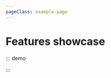 ```yaml
---
pageClass: example-page
---
```


# Features showcase

::: demo
<template>

  <div>
    <div>
      Zoom: level
      <input v-model.number="zoom" type="number">
      position:
      <select v-model="zoomPosition">
        <option
          v-for="(position, index) in Positions"
          :key="index"
          :value="position"
        >
          {{ position }}
        </option>
      </select>
      <br>
      Center : <span> {{ center }} </span><br>
      Bounds : <span> {{ bounds }} </span><br>
      <button
        name="button"
        @click="fitPolyline"
      >
        Fit map to polyline
      </button><br><br>
      Contol Layers position:
      <select v-model="layersPosition">
        <option
          v-for="(position, index) in Positions"
          :key="index"
          :value="position"
        >
          {{ position }}
        </option>
      </select>
      Attribution position:
      <select v-model="attributionPosition">
        <option
          v-for="(position, index) in Positions"
          :key="index"
          :value="position"
        >
          {{ position }}
        </option>
      </select>
      <hr>
      <h3>List of Markers</h3>
      <button
        name="button"
        @click="addMarker"
      >
        Add a marker
      </button>
      <table>
        <tr>
          <th>Marker</th>
          <th>Latitude</th>
          <th>Longitude</th>
          <th>Tooltip</th>
          <th>Is Draggable ?</th>
          <th>Is Visible ?</th>
          <th>Remove</th>
        </tr>
        <tr
          v-for="(item, index) in markers"
          :key="index"
        >
          <td>{{ 'Marker ' + (index + 1) }}</td>
          <td>
            <input
              v-model.number="item.position.lat"
              type="number"
            >
          </td>
          <td>
            <input
              v-model.number="item.position.lng"
              type="number"
            >
          </td>
          <td>
            <input
              v-model="item.tooltip"
              type="text"
            >
          </td>
          <td style="text-align: center">
            <input
              v-model="item.draggable"
              type="checkbox"
            >
          </td>
          <td style="text-align: center">
            <input
              v-model="item.visible"
              type="checkbox"
            >
          </td>
          <td style="text-align: center">
            <input
              type="button"
              value="X"
              @click="removeMarker(index)"
            >
          </td>
        </tr>
      </table>
      <hr>
      <table>
        <tr>
          <th>Layer</th>
          <th>Is Visible ?</th>
          <th>Are Markers visible ?</th>
          <th>Is Polyline visible ?</th>
        </tr>
        <tr
          v-for="(item, index) in stuff"
          :key="index"
        >
          <td>{{ 'Layer ' + (index + 1) }}</td>
          <td style="text-align: center">
            <input
              v-model="item.visible"
              type="checkbox"
            >
          </td>
          <td style="text-align: center">
            <input
              v-model="item.markersVisible"
              type="checkbox"
            >
          </td>
          <td style="text-align: center">
            <input
              v-model="item.polyline.visible"
              type="checkbox"
            >
          </td>
        </tr>
      </table>
    </div>
    <l-map
      :zoom.sync="zoom"
      :options="mapOptions"
      :center="center"
      :bounds="bounds"
      :min-zoom="minZoom"
      :max-zoom="maxZoom"
      style="height: 500px; width: 100%"
    >
      <l-control-layers
        :position="layersPosition"
        :collapsed="false"
        :sort-layers="true"
      />
      <l-tile-layer
        v-for="tileProvider in tileProviders"
        :key="tileProvider.name"
        :name="tileProvider.name"
        :visible="tileProvider.visible"
        :url="tileProvider.url"
        :attribution="tileProvider.attribution"
        :token="token"
        layer-type="base"
      />
      <l-control-zoom :position="zoomPosition" />
      <l-control-attribution
        :position="attributionPosition"
        :prefix="attributionPrefix"
      />
      <l-control-scale :imperial="imperial" />
      <l-marker
        v-for="marker in markers"
        :key="marker.id"
        :visible="marker.visible"
        :draggable="marker.draggable"
        :lat-lng.sync="marker.position"
        :icon="marker.icon"
        @click="alert(marker)"
      >
        <l-popup :content="marker.tooltip" />
        <l-tooltip :content="marker.tooltip" />
      </l-marker>
      <l-layer-group
        layer-type="overlay"
        name="Layer polyline"
      >
        <l-polyline
          v-for="item in polylines"
          :key="item.id"
          :lat-lngs="item.points"
          :visible="item.visible"
          @click="alert(item)"
        />
      </l-layer-group>
      <l-layer-group
        v-for="item in stuff"
        :key="item.id"
        :visible.sync="item.visible"
        layer-type="overlay"
        name="Layer 1"
      >
        <l-layer-group :visible="item.markersVisible">
          <l-marker
            v-for="marker in item.markers"
            :key="marker.id"
            :visible="marker.visible"
            :draggable="marker.draggable"
            :lat-lng="marker.position"
            @click="alert(marker)"
          />
        </l-layer-group>
        <l-polyline
          :lat-lngs="item.polyline.points"
          :visible="item.polyline.visible"
          @click="alert(item.polyline)"
        />
      </l-layer-group>
    </l-map>

  </div>
</template>

<script>
import { latLngBounds } from 'leaflet';
import {
  LMap,
  LTileLayer,
  LMarker,
  LPolyline,
  LLayerGroup,
  LTooltip,
  LPopup,
  LControlZoom,
  LControlAttribution,
  LControlScale,
  LControlLayers
} from 'wgis.leaflet.vue2';

const markers1 = [
  {
    position: { lng: -1.219482, lat: 47.41322 },
    visible: true,
    draggable: true,
  },
  { position: { lng: -1.571045, lat: 47.457809 } },
  { position: { lng: -1.560059, lat: 47.739323 } },
  { position: { lng: -0.922852, lat: 47.886881 } },
  { position: { lng: -0.769043, lat: 48.231991 } },
  { position: { lng: 0.395508, lat: 48.268569 } },
  { position: { lng: 0.604248, lat: 48.026672 } },
  { position: { lng: 1.2854, lat: 47.982568 } },
  { position: { lng: 1.318359, lat: 47.894248 } },
  { position: { lng: 1.373291, lat: 47.879513 } },
  { position: { lng: 1.384277, lat: 47.798397 } },
  { position: { lng: 1.329346, lat: 47.754098 } },
  { position: { lng: 1.329346, lat: 47.680183 } },
  { position: { lng: 0.999756, lat: 47.635784 } },
  { position: { lng: 0.86792, lat: 47.820532 } },
  { position: { lng: 0.571289, lat: 47.820532 } },
  { position: { lng: 0.439453, lat: 47.717154 } },
  { position: { lng: 0.439453, lat: 47.61357 } },
  { position: { lng: -0.571289, lat: 47.487513 } },
  { position: { lng: -0.615234, lat: 47.680183 } },
  { position: { lng: -0.812988, lat: 47.724545 } },
  { position: { lng: -1.054688, lat: 47.680183 } },
  { position: { lng: -1.219482, lat: 47.41322 } },
];

const poly1 = [
  { lng: -1.219482, lat: 47.41322 },
  { lng: -1.571045, lat: 47.457809 },
  { lng: -1.560059, lat: 47.739323 },
  { lng: -0.922852, lat: 47.886881 },
  { lng: -0.769043, lat: 48.231991 },
  { lng: 0.395508, lat: 48.268569 },
  { lng: 0.604248, lat: 48.026672 },
  { lng: 1.2854, lat: 47.982568 },
  { lng: 1.318359, lat: 47.894248 },
  { lng: 1.373291, lat: 47.879513 },
  { lng: 1.384277, lat: 47.798397 },
  { lng: 1.329346, lat: 47.754098 },
  { lng: 1.329346, lat: 47.680183 },
  { lng: 0.999756, lat: 47.635784 },
  { lng: 0.86792, lat: 47.820532 },
  { lng: 0.571289, lat: 47.820532 },
  { lng: 0.439453, lat: 47.717154 },
  { lng: 0.439453, lat: 47.61357 },
  { lng: -0.571289, lat: 47.487513 },
  { lng: -0.615234, lat: 47.680183 },
  { lng: -0.812988, lat: 47.724545 },
  { lng: -1.054688, lat: 47.680183 },
  { lng: -1.219482, lat: 47.41322 },
];

const tileProviders = [
  {
    name: 'OpenStreetMap',
    visible: true,
    attribution:
      '&copy; <a target="_blank" href="http://osm.org/copyright">OpenStreetMap</a> contributors',
    url: 'https://{s}.tile.openstreetmap.org/{z}/{x}/{y}.png',
  },
  {
    name: 'OpenTopoMap',
    visible: false,
    url: 'https://{s}.tile.opentopomap.org/{z}/{x}/{y}.png',
    attribution:
      'Map data: &copy; <a href="http://www.openstreetmap.org/copyright">OpenStreetMap</a>, <a href="http://viewfinderpanoramas.org">SRTM</a> | Map style: &copy; <a href="https://opentopomap.org">OpenTopoMap</a> (<a href="https://creativecommons.org/licenses/by-sa/3.0/">CC-BY-SA</a>)',
  },
];

export default {
  name: 'Example',
  components: {
    LMap,
    LTileLayer,
    LMarker,
    LPolyline,
    LLayerGroup,
    LTooltip,
    LPopup,
    LControlZoom,
    LControlAttribution,
    LControlScale,
    LControlLayers,
  },
  data() {
    return {
      center: [51.505, -0.09],
      opacity: 0.6,
      token: 'your token if using mapbox',
      mapOptions: {
        zoomControl: false,
        attributionControl: false,
        zoomSnap: true,
      },
      zoom: 3,
      minZoom: 1,
      maxZoom: 20,
      zoomPosition: 'topleft',
      attributionPosition: 'bottomright',
      layersPosition: 'topright',
      attributionPrefix: 'Vue2Leaflet',
      imperial: false,
      Positions: ['topleft', 'topright', 'bottomleft', 'bottomright'],
      tileProviders: tileProviders,
      markers: [
        {
          id: 'm1',
          position: { lat: 51.505, lng: -0.09 },
          tooltip: 'tooltip for marker1',
          draggable: true,
          visible: true,
        },
        {
          id: 'm2',
          position: { lat: 51.8905, lng: -0.09 },
          tooltip: 'tooltip for marker2',
          draggable: true,
          visible: false,
        },
        {
          id: 'm3',
          position: { lat: 51.005, lng: -0.09 },
          tooltip: 'tooltip for marker3',
          draggable: true,
          visible: true,
        },
        {
          id: 'm4',
          position: { lat: 50.7605, lng: -0.09 },
          tooltip: 'tooltip for marker4',
          draggable: true,
          visible: false,
        },
      ],
      polylines: [
        {
          id: 'p1',
          points: [
            { lat: 37.772, lng: -122.214 },
            { lat: 21.291, lng: -157.821 },
            { lat: -18.142, lng: -181.569 },
            { lat: -27.467, lng: -206.973 },
          ],
          visible: true,
        },
        {
          id: 'p2',
          points: [
            [-73.91, 40.78],
            [-87.62, 41.83],
            [-96.72, 32.76],
          ],
          visible: true,
        },
      ],
      stuff: [
        {
          id: 's1',
          markers: markers1,
          polyline: { points: poly1, visible: true },
          visible: true,
          markersVisible: true,
        },
      ],
      bounds: latLngBounds(
        { lat: 51.476483373501964, lng: -0.14668464136775586 },
        { lat: 51.52948330894063, lng: -0.019140238291583955 }
      ),
    };
  },
  methods: {
    alert(item) {
      alert('this is ' + JSON.stringify(item));
    },
    addMarker: function() {
      const newMarker = {
        position: { lat: 50.5505, lng: -0.09 },
        draggable: true,
        visible: true,
      };
      this.markers.push(newMarker);
    },
    removeMarker: function(index) {
      this.markers.splice(index, 1);
    },
    fitPolyline: function() {
      const bounds = latLngBounds(markers1.map(o => o.position));
      this.bounds = bounds;
    },
  },
};
</script>

:::
